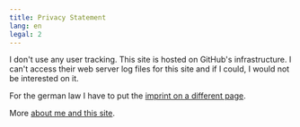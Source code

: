 ```yaml
---
title: Privacy Statement
lang: en
legal: 2
---
```

I don't use any user tracking. This site is hosted on GitHub's infrastructure. I can't access their web server log files for this site and if I could, I would not be interested on it.

For the german law I have to put the [imprint on a different page][1].

More [about me and this site][2].

[1]: /imprint
[2]: /about
